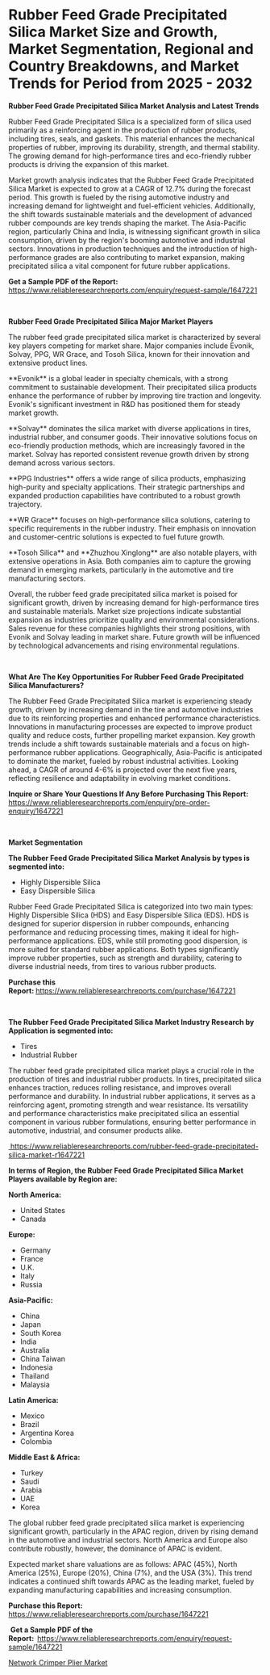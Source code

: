 <p><h1>Rubber Feed Grade Precipitated Silica Market Size and Growth, Market Segmentation, Regional and Country Breakdowns, and Market Trends for Period from 2025 -  2032</h1></p><p><strong>Rubber Feed Grade Precipitated Silica Market Analysis and Latest Trends</strong></p>
<p><p>Rubber Feed Grade Precipitated Silica is a specialized form of silica used primarily as a reinforcing agent in the production of rubber products, including tires, seals, and gaskets. This material enhances the mechanical properties of rubber, improving its durability, strength, and thermal stability. The growing demand for high-performance tires and eco-friendly rubber products is driving the expansion of this market.</p><p>Market growth analysis indicates that the Rubber Feed Grade Precipitated Silica Market is expected to grow at a CAGR of 12.7% during the forecast period. This growth is fueled by the rising automotive industry and increasing demand for lightweight and fuel-efficient vehicles. Additionally, the shift towards sustainable materials and the development of advanced rubber compounds are key trends shaping the market. The Asia-Pacific region, particularly China and India, is witnessing significant growth in silica consumption, driven by the region's booming automotive and industrial sectors. Innovations in production techniques and the introduction of high-performance grades are also contributing to market expansion, making precipitated silica a vital component for future rubber applications.</p></p>
<p><strong>Get a Sample PDF of the Report:&nbsp;</strong> <a href="https://www.reliableresearchreports.com/enquiry/request-sample/1647221?utm_campaign=3027&utm_medium=2&utm_source=Github&utm_content=ia&utm_term=29032025&utm_id=rubber-feed-grade-precipitated-silica">https://www.reliableresearchreports.com/enquiry/request-sample/1647221</a></p>
<p>&nbsp;</p>
<p><strong>Rubber Feed Grade Precipitated Silica Major Market Players</strong></p>
<p><p>The rubber feed grade precipitated silica market is characterized by several key players competing for market share. Major companies include Evonik, Solvay, PPG, WR Grace, and Tosoh Silica, known for their innovation and extensive product lines.</p><p>**Evonik** is a global leader in specialty chemicals, with a strong commitment to sustainable development. Their precipitated silica products enhance the performance of rubber by improving tire traction and longevity. Evonik's significant investment in R&D has positioned them for steady market growth.</p><p>**Solvay** dominates the silica market with diverse applications in tires, industrial rubber, and consumer goods. Their innovative solutions focus on eco-friendly production methods, which are increasingly favored in the market. Solvay has reported consistent revenue growth driven by strong demand across various sectors.</p><p>**PPG Industries** offers a wide range of silica products, emphasizing high-purity and specialty applications. Their strategic partnerships and expanded production capabilities have contributed to a robust growth trajectory. </p><p>**WR Grace** focuses on high-performance silica solutions, catering to specific requirements in the rubber industry. Their emphasis on innovation and customer-centric solutions is expected to fuel future growth.</p><p>**Tosoh Silica** and **Zhuzhou Xinglong** are also notable players, with extensive operations in Asia. Both companies aim to capture the growing demand in emerging markets, particularly in the automotive and tire manufacturing sectors.</p><p>Overall, the rubber feed grade precipitated silica market is poised for significant growth, driven by increasing demand for high-performance tires and sustainable materials. Market size projections indicate substantial expansion as industries prioritize quality and environmental considerations. Sales revenue for these companies highlights their strong positions, with Evonik and Solvay leading in market share. Future growth will be influenced by technological advancements and rising environmental regulations.</p></p>
<p>&nbsp;</p>
<p><strong>What Are The Key Opportunities For Rubber Feed Grade Precipitated Silica Manufacturers?</strong></p>
<p><p>The Rubber Feed Grade Precipitated Silica market is experiencing steady growth, driven by increasing demand in the tire and automotive industries due to its reinforcing properties and enhanced performance characteristics. Innovations in manufacturing processes are expected to improve product quality and reduce costs, further propelling market expansion. Key growth trends include a shift towards sustainable materials and a focus on high-performance rubber applications. Geographically, Asia-Pacific is anticipated to dominate the market, fueled by robust industrial activities. Looking ahead, a CAGR of around 4-6% is projected over the next five years, reflecting resilience and adaptability in evolving market conditions.</p></p>
<p><strong>Inquire or Share Your Questions If Any Before Purchasing This Report:</strong> <a href="https://www.reliableresearchreports.com/enquiry/pre-order-enquiry/1647221?utm_campaign=3027&utm_medium=2&utm_source=Github&utm_content=ia&utm_term=29032025&utm_id=rubber-feed-grade-precipitated-silica">https://www.reliableresearchreports.com/enquiry/pre-order-enquiry/1647221</a></p>
<p>&nbsp;</p>
<p><strong>Market Segmentation</strong></p>
<p><strong>The Rubber Feed Grade Precipitated Silica Market Analysis by types is segmented into:</strong></p>
<p><ul><li>Highly Dispersible Silica</li><li>Easy Dispersible Silica</li></ul></p>
<p><p>Rubber Feed Grade Precipitated Silica is categorized into two main types: Highly Dispersible Silica (HDS) and Easy Dispersible Silica (EDS). HDS is designed for superior dispersion in rubber compounds, enhancing performance and reducing processing times, making it ideal for high-performance applications. EDS, while still promoting good dispersion, is more suited for standard rubber applications. Both types significantly improve rubber properties, such as strength and durability, catering to diverse industrial needs, from tires to various rubber products.</p></p>
<p><strong>Purchase this Report:&nbsp;</strong><a href="https://www.reliableresearchreports.com/purchase/1647221?utm_campaign=3027&utm_medium=2&utm_source=Github&utm_content=ia&utm_term=29032025&utm_id=rubber-feed-grade-precipitated-silica">https://www.reliableresearchreports.com/purchase/1647221</a></p>
<p>&nbsp;</p>
<p><strong>The Rubber Feed Grade Precipitated Silica Market Industry Research by Application is segmented into:</strong></p>
<p><ul><li>Tires</li><li>Industrial Rubber</li></ul></p>
<p><p>The rubber feed grade precipitated silica market plays a crucial role in the production of tires and industrial rubber products. In tires, precipitated silica enhances traction, reduces rolling resistance, and improves overall performance and durability. In industrial rubber applications, it serves as a reinforcing agent, promoting strength and wear resistance. Its versatility and performance characteristics make precipitated silica an essential component in various rubber formulations, ensuring better performance in automotive, industrial, and consumer products alike.</p></p>
<p><a href="https://www.reliableresearchreports.com/rubber-feed-grade-precipitated-silica-market-r1647221?utm_campaign=3027&utm_medium=2&utm_source=Github&utm_content=ia&utm_term=29032025&utm_id=rubber-feed-grade-precipitated-silica">&nbsp;https://www.reliableresearchreports.com/rubber-feed-grade-precipitated-silica-market-r1647221</a></p>
<p><strong>In terms of Region, the Rubber Feed Grade Precipitated Silica Market Players available by Region are:</strong></p>
<p>
    <p> <strong> North America: </strong>
        <ul>
            <li>United States</li>
            <li>Canada</li>
        </ul>
        </p> 
    <p> <strong> Europe: </strong>
        <ul>
            <li>Germany</li>
            <li>France</li>
            <li>U.K.</li>
            <li>Italy</li>
            <li>Russia</li>
        </ul>
        </p> 
    <p> <strong> Asia-Pacific: </strong>
        <ul>
            <li>China</li>
            <li>Japan</li>
            <li>South Korea</li>
            <li>India</li>
            <li>Australia</li>
            <li>China Taiwan</li>
            <li>Indonesia</li>
            <li>Thailand</li>
            <li>Malaysia</li>
        </ul>
        </p> 
    <p> <strong> Latin America: </strong>
        <ul>
            <li>Mexico</li>
            <li>Brazil</li>
            <li>Argentina Korea</li>
            <li>Colombia</li>
        </ul>
        </p> 
    <p> <strong> Middle East & Africa: </strong>
        <ul>
            <li>Turkey</li>
            <li>Saudi</li>
            <li>Arabia</li>
            <li>UAE</li>
            <li>Korea</li>
        </ul>
    </p>
    </p>
<p><p>The global rubber feed grade precipitated silica market is experiencing significant growth, particularly in the APAC region, driven by rising demand in the automotive and industrial sectors. North America and Europe also contribute robustly, however, the dominance of APAC is evident. </p><p>Expected market share valuations are as follows: APAC (45%), North America (25%), Europe (20%), China (7%), and the USA (3%). This trend indicates a continued shift towards APAC as the leading market, fueled by expanding manufacturing capabilities and increasing consumption.</p></p>
<p><strong>Purchase this Report: </strong><a href="https://www.reliableresearchreports.com/purchase/1647221?utm_campaign=3027&utm_medium=2&utm_source=Github&utm_content=ia&utm_term=29032025&utm_id=rubber-feed-grade-precipitated-silica">https://www.reliableresearchreports.com/purchase/1647221</a></p>
<p>&nbsp;<strong>Get a Sample PDF of the Report:&nbsp;&nbsp;</strong><a href="https://www.reliableresearchreports.com/enquiry/request-sample/1647221?utm_campaign=3027&utm_medium=2&utm_source=Github&utm_content=ia&utm_term=29032025&utm_id=rubber-feed-grade-precipitated-silica">https://www.reliableresearchreports.com/enquiry/request-sample/1647221</a></p>
<p><strong></strong></p>
<p><p><a href="https://github.com/djibenesha/Market-Research-Report-List-1/blob/main/network-crimper-plier-market.md?utm_campaign=3027&utm_medium=2&utm_source=Github&utm_content=ia&utm_term=29032025&utm_id=rubber-feed-grade-precipitated-silica">Network Crimper Plier Market</a></p></p>